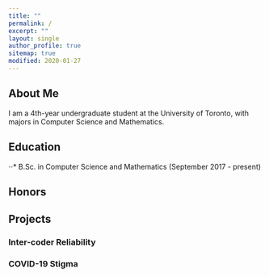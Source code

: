 ```yaml
---
title: ""
permalink: /
excerpt: ""
layout: single
author_profile: true
sitemap: true
modified: 2020-01-27
---
```


## About Me

I am a 4th-year undergraduate student at the University of Toronto, with majors in Computer Science and Mathematics. 

## Education

⋅⋅* B.Sc. in Computer Science and Mathematics (September 2017 - present)

<!-- ## Experience -->

## Honors

## Projects

### Inter-coder Reliability

### COVID-19 Stigma
